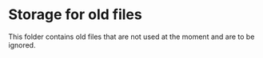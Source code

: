 # Storage for old files

This folder contains old files that are not used at the moment and are to be ignored.
